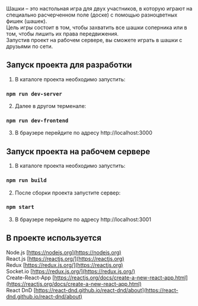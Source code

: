 
Шашки – это настольная игра для двух участников, в которую играют на специально расчерченном поле (доске) с помощью разноцветных фишек (шашек).<br>
Цель игры состоит в том, чтобы захватить все шашки соперника или в том, чтобы лишить их права передвижения.<br>
Запустив проект на рабочем сервере, вы сможете играть в шашки с друзьями по сети.

## Запуск проекта для разработки

1) В каталоге проекта необходимо запустить:
### `npm run dev-server`

2) Далее в другом терменале:
### `npm run dev-frontend`

3) В браузере перейдите по адресу http://localhost:3000

## Запуск проекта на рабочем сервере

1) В каталоге проекта необходимо запустить:
### `npm run build`

2) После сборки проекта запустите сервер:
### `npm start`

3) В браузере перейдите по адресу http://localhost:3001

## В проекте используется

Node.js [https://nodejs.org](https://nodejs.org)<br>
React.js [https://reactjs.org/](https://reactjs.org)<br>
Redux [https://redux.js.org/](https://reactjs.org)<br>
Socket.io [https://redux.js.org/](https://redux.js.org/)<br>
Create-React-App [https://reactjs.org/docs/create-a-new-react-app.html](https://reactjs.org/docs/create-a-new-react-app.html)<br>
React DnD [https://react-dnd.github.io/react-dnd/about](https://react-dnd.github.io/react-dnd/about)
